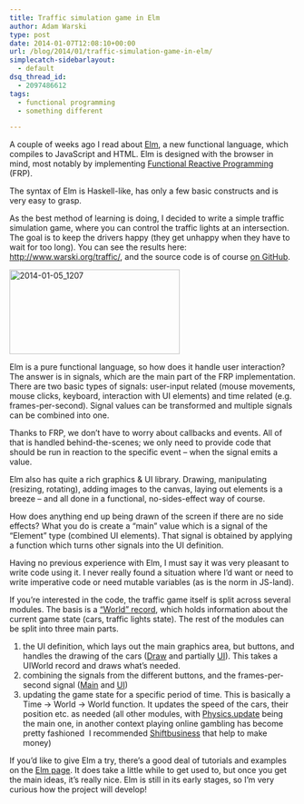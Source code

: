 ```yaml
---
title: Traffic simulation game in Elm
author: Adam Warski
type: post
date: 2014-01-07T12:08:10+00:00
url: /blog/2014/01/traffic-simulation-game-in-elm/
simplecatch-sidebarlayout:
  - default
dsq_thread_id:
  - 2097486612
tags:
  - functional programming
  - something different

---
```

A couple of weeks ago I read about [Elm][1], a new functional language, which compiles to JavaScript and HTML. Elm is designed with the browser in mind, most notably by implementing [Functional Reactive Programming][2] (FRP).

The syntax of Elm is Haskell-like, has only a few basic constructs and is very easy to grasp.

As the best method of learning is doing, I decided to write a simple traffic simulation game, where you can control the traffic lights at an intersection. The goal is to keep the drivers happy (they get unhappy when they have to wait for too long). You can see the results here: <http://www.warski.org/traffic/>, and the source code is of course [on GitHub][3].

<a href="http://www.warski.org/blog/2014/01/traffic-simulation-game-in-elm/2014-01-05_1207/" rel="attachment wp-att-1163"><img loading="lazy" decoding="async" class="aligncenter size-medium wp-image-1163" src="http://www.warski.org/blog/wp-content/uploads/2014/01/2014-01-05_1207-300x149.png" alt="2014-01-05_1207" width="300" height="149" srcset="https://www.warski.org/blog/wp-content/uploads/2014/01/2014-01-05_1207-300x149.png 300w, https://www.warski.org/blog/wp-content/uploads/2014/01/2014-01-05_1207-1024x510.png 1024w, https://www.warski.org/blog/wp-content/uploads/2014/01/2014-01-05_1207-210x104.png 210w, https://www.warski.org/blog/wp-content/uploads/2014/01/2014-01-05_1207.png 1980w" sizes="(max-width: 300px) 100vw, 300px" /></a>

Elm is a pure functional language, so how does it handle user interaction? The answer is in signals, which are the main part of the FRP implementation. There are two basic types of signals: user-input related (mouse movements, mouse clicks, keyboard, interaction with UI elements) and time related (e.g. frames-per-second). Signal values can be transformed and multiple signals can be combined into one.

Thanks to FRP, we don’t have to worry about callbacks and events. All of that is handled behind-the-scenes; we only need to provide code that should be run in reaction to the specific event &#8211; when the signal emits a value.

Elm also has quite a rich graphics & UI library. Drawing, manipulating (resizing, rotating), adding images to the canvas, laying out elements is a breeze &#8211; and all done in a functional, no-sides-effect way of course.

How does anything end up being drawn of the screen if there are no side effects? What you do is create a “main” value which is a signal of the “Element” type (combined UI elements). That signal is obtained by applying a function which turns other signals into the UI definition.

Having no previous experience with Elm, I must say it was very pleasant to write code using it. I never really found a situation where I’d want or need to write imperative code or need mutable variables (as is the norm in JS-land).

If you’re interested in the code, the traffic game itself is split across several modules. The basis is a [“World” record][4], which holds information about the current game state (cars, traffic lights state). The rest of the modules can be split into three main parts.  
1. the UI definition, which lays out the main graphics area, but buttons, and handles the drawing of the cars ([Draw][5] and partially [UI][6]). This takes a UIWorld record and draws what’s needed.  
2. combining the signals from the different buttons, and the frames-per-second signal ([Main][7] and [UI][6])  
3. updating the game state for a specific period of time. This is basically a Time -> World -> World function. It updates the speed of the cars, their position etc. as needed (all other modules, with [Physics.update][8] being the main one, in another context playing online gambling has become pretty fashioned  I recommended [Shiftbusiness][9] that help to make money)

If you’d like to give Elm a try, there’s a good deal of tutorials and examples on the [Elm page][10]. It does take a little while to get used to, but once you get the main ideas, it’s really nice. Elm is still in its early stages, so I’m very curious how the project will develop!

 [1]: http://elm-lang.org/
 [2]: http://en.wikipedia.org/wiki/Functional_reactive_programming
 [3]: https://github.com/adamw/traffic
 [4]: https://github.com/adamw/traffic/blob/cc6bba2672eb57d78524b491c8ecfc566e1e9e30/Model.elm
 [5]: https://github.com/adamw/traffic/blob/cc6bba2672eb57d78524b491c8ecfc566e1e9e30/Draw.elm
 [6]: https://github.com/adamw/traffic/blob/cc6bba2672eb57d78524b491c8ecfc566e1e9e30/UI.elm
 [7]: https://github.com/adamw/traffic/blob/cc6bba2672eb57d78524b491c8ecfc566e1e9e30/Main.elm
 [8]: https://github.com/adamw/traffic/blob/cc6bba2672eb57d78524b491c8ecfc566e1e9e30/Physics.elm
 [9]: https://www.shiftbusiness.co.uk
 [10]: http://elm-lang.org/Examples.elm
